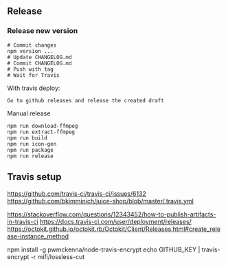 ## Release

### Release new version
```
# Commit changes
npm version ...
# Update CHANGELOG.md
# Commit CHANGELOG.md
# Push with tag
# Wait for Travis
```

With travis deploy:
```
Go to github releases and release the created draft
```

Manual release
```
npm run download-ffmpeg
npm run extract-ffmpeg
npm run build
npm run icon-gen
npm run package
npm run release
```


## Travis setup

https://github.com/travis-ci/travis-ci/issues/6132
https://github.com/bkimminich/juice-shop/blob/master/.travis.yml

https://stackoverflow.com/questions/12343452/how-to-publish-artifacts-in-travis-ci
https://docs.travis-ci.com/user/deployment/releases/
https://octokit.github.io/octokit.rb/Octokit/Client/Releases.html#create_release-instance_method

npm install -g pwmckenna/node-travis-encrypt
echo GITHUB_KEY | travis-encrypt -r mifi/lossless-cut
